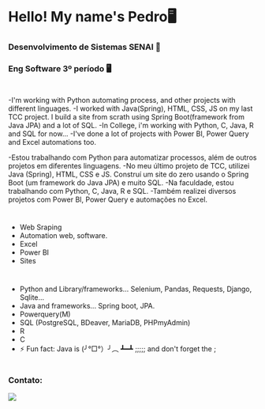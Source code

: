 # Hello! My name's Pedro🖥
### Desenvolvimento de Sistemas SENAI 🥇
### Eng Software 3º período 🖥️
#
-I'm working with Python automating process, and other projects with different linguages. 
-I worked with Java(Spring), HTML, CSS, JS on my last TCC project. I build a site from scrath using Spring Boot(framework from Java JPA) and a lot of SQL.
-In College, i'm working with Python, C, Java, R and SQL for now...
-I've done a lot of projects with Power BI, Power Query and Excel automations too.

-Estou trabalhando com Python para automatizar processos, além de outros projetos em diferentes linguagens. 
-No meu último projeto de TCC, utilizei Java (Spring), HTML, CSS e JS. Construí um site do zero usando o Spring Boot (um framework do Java JPA) e muito SQL.
-Na faculdade, estou trabalhando com Python, C, Java, R e SQL. 
-Também realizei diversos projetos com Power BI, Power Query e automações no Excel.
#
- Web Sraping
- Automation web, software.
- Excel
- Power BI
- Sites
#
- Python and Library/frameworks... Selenium, Pandas, Requests, Django, Sqlite...
- Java and frameworks... Spring boot, JPA.
- Powerquery(M)
- SQL (PostgreSQL, BDeaver, MariaDB, PHPmyAdmin)
- R
- C
- ⚡ Fun fact: Java is (╯°□°）╯︵ ┻━┻ ;;;;; and don't forget the ;

#
### Contato:
<div> 
  <a href="https://www.linkedin.com/in/pedro-bertoldo-a68812252/" target="_blank"><img src="https://img.shields.io/badge/-LinkedIn-%230077B5?style=for-the-badge&logo=linkedin&logoColor=white" target="_blank"></a> 
</div>
